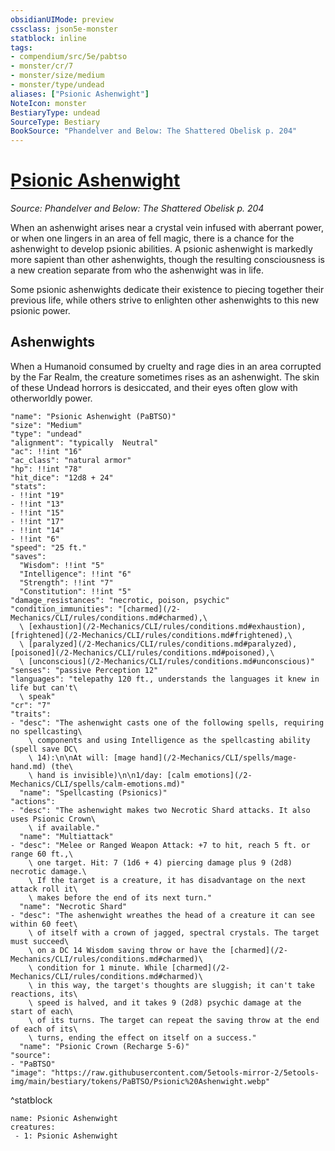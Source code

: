 ```yaml
---
obsidianUIMode: preview
cssclass: json5e-monster
statblock: inline
tags:
- compendium/src/5e/pabtso
- monster/cr/7
- monster/size/medium
- monster/type/undead
aliases: ["Psionic Ashenwight"]
NoteIcon: monster
BestiaryType: undead
SourceType: Bestiary
BookSource: "Phandelver and Below: The Shattered Obelisk p. 204"
---
```

# [Psionic Ashenwight](2-Mechanics/CLI/bestiary/undead/psionic-ashenwight-pabtso.md)
*Source: Phandelver and Below: The Shattered Obelisk p. 204*  

When an ashenwight arises near a crystal vein infused with aberrant power, or when one lingers in an area of fell magic, there is a chance for the ashenwight to develop psionic abilities. A psionic ashenwight is markedly more sapient than other ashenwights, though the resulting consciousness is a new creation separate from who the ashenwight was in life.

Some psionic ashenwights dedicate their existence to piecing together their previous life, while others strive to enlighten other ashenwights to this new psionic power.

## Ashenwights

When a Humanoid consumed by cruelty and rage dies in an area corrupted by the Far Realm, the creature sometimes rises as an ashenwight. The skin of these Undead horrors is desiccated, and their eyes often glow with otherworldly power.

```statblock
"name": "Psionic Ashenwight (PaBTSO)"
"size": "Medium"
"type": "undead"
"alignment": "typically  Neutral"
"ac": !!int "16"
"ac_class": "natural armor"
"hp": !!int "78"
"hit_dice": "12d8 + 24"
"stats":
- !!int "19"
- !!int "13"
- !!int "15"
- !!int "17"
- !!int "14"
- !!int "6"
"speed": "25 ft."
"saves":
  "Wisdom": !!int "5"
  "Intelligence": !!int "6"
  "Strength": !!int "7"
  "Constitution": !!int "5"
"damage_resistances": "necrotic, poison, psychic"
"condition_immunities": "[charmed](/2-Mechanics/CLI/rules/conditions.md#charmed),\
  \ [exhaustion](/2-Mechanics/CLI/rules/conditions.md#exhaustion), [frightened](/2-Mechanics/CLI/rules/conditions.md#frightened),\
  \ [paralyzed](/2-Mechanics/CLI/rules/conditions.md#paralyzed), [poisoned](/2-Mechanics/CLI/rules/conditions.md#poisoned),\
  \ [unconscious](/2-Mechanics/CLI/rules/conditions.md#unconscious)"
"senses": "passive Perception 12"
"languages": "telepathy 120 ft., understands the languages it knew in life but can't\
  \ speak"
"cr": "7"
"traits":
- "desc": "The ashenwight casts one of the following spells, requiring no spellcasting\
    \ components and using Intelligence as the spellcasting ability (spell save DC\
    \ 14):\n\nAt will: [mage hand](/2-Mechanics/CLI/spells/mage-hand.md) (the\
    \ hand is invisible)\n\n1/day: [calm emotions](/2-Mechanics/CLI/spells/calm-emotions.md)"
  "name": "Spellcasting (Psionics)"
"actions":
- "desc": "The ashenwight makes two Necrotic Shard attacks. It also uses Psionic Crown\
    \ if available."
  "name": "Multiattack"
- "desc": "Melee or Ranged Weapon Attack: +7 to hit, reach 5 ft. or range 60 ft.,\
    \ one target. Hit: 7 (1d6 + 4) piercing damage plus 9 (2d8) necrotic damage.\
    \ If the target is a creature, it has disadvantage on the next attack roll it\
    \ makes before the end of its next turn."
  "name": "Necrotic Shard"
- "desc": "The ashenwight wreathes the head of a creature it can see within 60 feet\
    \ of itself with a crown of jagged, spectral crystals. The target must succeed\
    \ on a DC 14 Wisdom saving throw or have the [charmed](/2-Mechanics/CLI/rules/conditions.md#charmed)\
    \ condition for 1 minute. While [charmed](/2-Mechanics/CLI/rules/conditions.md#charmed)\
    \ in this way, the target's thoughts are sluggish; it can't take reactions, its\
    \ speed is halved, and it takes 9 (2d8) psychic damage at the start of each\
    \ of its turns. The target can repeat the saving throw at the end of each of its\
    \ turns, ending the effect on itself on a success."
  "name": "Psionic Crown (Recharge 5-6)"
"source":
- "PaBTSO"
"image": "https://raw.githubusercontent.com/5etools-mirror-2/5etools-img/main/bestiary/tokens/PaBTSO/Psionic%20Ashenwight.webp"
```
^statblock

```encounter-table
name: Psionic Ashenwight
creatures:
 - 1: Psionic Ashenwight
```